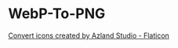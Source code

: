 # WebP-To-PNG
<a href="https://www.flaticon.com/free-icons/convert" title="convert icons">Convert icons created by Azland Studio - Flaticon</a>

